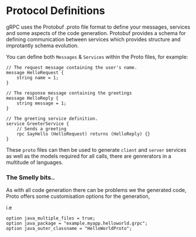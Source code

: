 # Protocol Definitions

gRPC uses the Protobuf .proto file format to define your messages, services and some aspects of the code generation. Protobuf provides a schema for defining communication between services which provides structure and improtantly schema evolution.

You can define both `Messages` & `Services` within the Proto files, for example:

```
// The request message containing the user's name.
message HelloRequest {
    string name = 1;
}
```

```
// The response message containing the greetings
message HelloReply {
    string message = 1;
}
```

```
// The greeting service definition.
service GreeterService {
    // Sends a greeting
    rpc SayHello (HelloRequest) returns (HelloReply) {}
}
```

These `proto` files can then be used to generate `client` and `server` services as well as the models required for all calls, there are genrerators in a multitude of languages.  

### The Smelly bits..

As with all code generation there can be problems we the generated code, Proto offers some customisation options for the generation,

i.e
```
option java_multiple_files = true;
option java_package = "example.myapp.helloworld.grpc";
option java_outer_classname = "HelloWorldProto";
```
